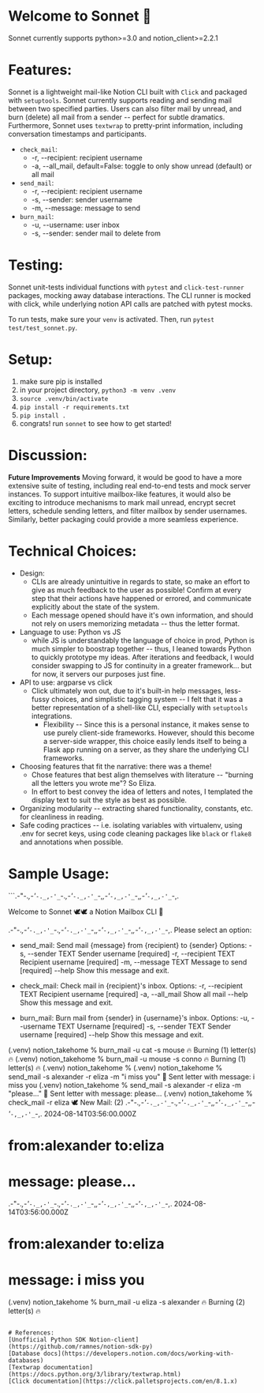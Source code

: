 
# Welcome to Sonnet 🔖 

Sonnet currently supports python>=3.0 and notion_client>=2.2.1
# Features:
Sonnet is a lightweight mail-like Notion CLI built with `Click` and packaged with `setuptools`.
Sonnet currently supports reading and sending mail between two specified parties. Users can also filter mail by unread, and burn (delete) all mail from a sender -- perfect for subtle dramatics. Furthermore, Sonnet uses `textwrap` to pretty-print information, including conversation timestamps and participants.

 - `check_mail`:
	 - -r, --recipient: recipient username
	 - -a, --all_mail, default=False: toggle to only show unread (default) or all mail
 - `send_mail`:
	 - -r, --recipient: recipient username
	 - -s, --sender: sender username
	 - -m, --message: message to send
- `burn_mail`:
	- -u, --username: user inbox
	- -s, --sender: sender mail to delete from

# Testing:
Sonnet unit-tests individual functions with `pytest` and `click-test-runner` packages, mocking away database interactions.
The CLI runner is mocked with click, while underlying notion API calls are patched with pytest mocks.

To run tests, make sure your `venv` is activated.
Then, run `pytest test/test_sonnet.py`.

# Setup:

1. make sure pip is installed
2. in your project directory, `python3 -m venv .venv`
3.  `source .venv/bin/activate`
4.  `pip install -r requirements.txt`
5.  `pip install .`
6. congrats! run `sonnet` to see how to get started!

# Discussion:
**Future Improvements**
Moving forward, it would be good to have a more extensive suite of testing, including real end-to-end tests and mock server instances.
To support intuitive mailbox-like features, it would also be exciting to introduce mechanisms to mark mail unread, encrypt secret letters, schedule sending letters, and filter mailbox by sender usernames.
Similarly, better packaging could provide a more seamless experience.

# Technical Choices:
- Design:
  - CLIs are already unintuitive in regards to state, so make an effort to give as much feedback to the user as possible! Confirm at every step that their actions have happened or errored, and communicate explicitly about the state of the system.
  - Each message opened should have it's own information, and should not rely on users memorizing metadata -- thus the letter format.
- Language to use: Python vs JS
	- while JS is understandably the language of choice in prod, Python is much simpler to boostrap together -- thus, I leaned towards Python to quickly prototype my ideas. After iterations and feedback, I would consider swapping to JS for continuity in a greater framework... but for now, it servers our purposes just fine.
 - API to use: argparse vs click
	 - Click ultimately won out, due to it's built-in help messages, less-fussy choices, and simplistic tagging system -- I felt that it was a better representation of a shell-like CLI, especially with `setuptools` integrations.
		- Flexibility -- Since this is a personal instance, it makes sense to use purely client-side frameworks. However, should this become a server-side wrapper, this choice easily lends itself to being a Flask app running on a server, as they share the underlying CLI frameworks.
 - Choosing features that fit the narrative: there was a theme!
	 - Chose features that best align themselves with literature -- "burning all the letters you wrote me"? So Eliza.
	 - In effort to best convey the idea of letters and notes, I templated the display text to suit the style as best as possible.
 - Organizing modularity -- extracting shared functionality, constants, etc. for cleanliness in reading.
 - Safe coding practices -- i.e. isolating variables with virtualenv, using .env for secret keys, using code cleaning packages like `black` or `flake8` and annotations when possible.

# Sample Usage:
```.-"-._,-'_`-._,-'_`-._,-'_`-._,-'_`-,_,-'_`-,_,-'_`-,_,-'_`-,_,-'_`-,.

  Welcome to Sonnet 🕊️🕊️ a Notion Mailbox CLI 🔖 
  
.-"-._,-'_`-._,-'_`-._,-'_`-._,-'_`-,_,-'_`-,_,-'_`-,_,-'_`-,_,-'_`-,.
    Please select an option:
  - send_mail: Send mail {message} from {recipient} to {sender}
  Options:
    -s, --sender TEXT     Sender username  [required]
    -r, --recipient TEXT  Recipient username  [required]
    -m, --message TEXT    Message to send  [required]
    --help                Show this message and exit.

  - check_mail: Check mail in {recipient}'s inbox.
  Options:
    -r, --recipient TEXT  Recipient username  [required]
    -a, --all_mail        Show all mail
    --help                Show this message and exit.
  
  - burn_mail: Burn mail from {sender} in {username}'s inbox.
  Options:
    -u, --username TEXT  Username  [required]
    -s, --sender TEXT    Sender username  [required]
    --help               Show this message and exit.
  
(.venv)  notion_takehome % burn_mail -u cat -s mouse
️‍🔥️ Burning (1) letter(s) ️‍🔥️
(.venv)  notion_takehome % burn_mail -u mouse -s conno
️‍🔥️ Burning (1) letter(s) ️‍🔥️
(.venv)  notion_takehome % 
(.venv)  notion_takehome % send_mail -s alexander -r eliza -m "i miss you"
️🔖 Sent letter with message: i miss you
(.venv)  notion_takehome % send_mail -s alexander -r eliza -m "please..." 
️🔖 Sent letter with message: please...
(.venv)  notion_takehome % check_mail -r eliza
	🕊️ New Mail: (2)
.-"-._,-'_`-._,-'_`-._,-'_`-._,-'_`-,_,-'_`-,_,-'_`-,_,-'_`-,_,-'_`-,.
2024-08-14T03:56:00.000Z
        
from:alexander
to:eliza
======================================================================
message:
please...
======================================================================
.-"-._,-'_`-._,-'_`-._,-'_`-._,-'_`-,_,-'_`-,_,-'_`-,_,-'_`-,_,-'_`-,.
2024-08-14T03:56:00.000Z
        
from:alexander
to:eliza
======================================================================
message:
i miss you
======================================================================
(.venv)  notion_takehome % burn_mail -u eliza -s alexander
️‍🔥️ Burning (2) letter(s) ️‍🔥️
```

# References:
[Unofficial Python SDK Notion-client](https://github.com/ramnes/notion-sdk-py)
[Database docs](https://developers.notion.com/docs/working-with-databases)
[Textwrap documentation](https://docs.python.org/3/library/textwrap.html)
[Click documentation](https://click.palletsprojects.com/en/8.1.x)
